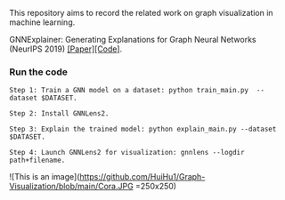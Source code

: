 This repository aims to record the related work on graph visualization in machine learning.

GNNExplainer: Generating Explanations for Graph Neural Networks (NeurIPS 2019) [[Paper]](https://arxiv.org/pdf/1903.03894.pdf)[[Code]](https://github.com/RexYing/gnn-model-explainer).

### Run the code

```
Step 1: Train a GNN model on a dataset: python train_main.py  --dataset $DATASET.

Step 2: Install GNNLens2.

Step 3: Explain the trained model: python explain_main.py --dataset $DATASET.

Step 4: Launch GNNLens2 for visualization: gnnlens --logdir path+filename.
```

![This is an image](https://github.com/HuiHu1/Graph-Visualization/blob/main/Cora.JPG =250x250)
